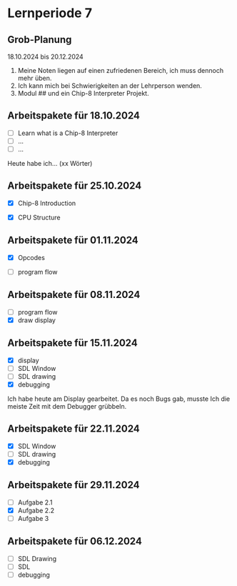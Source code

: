 # Lernperiode 7

## Grob-Planung

18.10.2024 bis 20.12.2024

1. Meine Noten liegen auf einen zufriedenen Bereich, ich muss dennoch mehr üben.
2. Ich kann mich bei Schwierigkeiten an der Lehrperson wenden.
3. Modul ## und ein Chip-8 Interpreter Projekt.

## Arbeitspakete für 18.10.2024

- [ ] Learn what is a Chip-8 Interpreter
- [ ] ...
- [ ] ...

Heute habe ich... (xx Wörter)

## Arbeitspakete für 25.10.2024

- [x] Chip-8 Introduction
- [x] CPU Structure


## Arbeitspakete für 01.11.2024

- [x] Opcodes
- [ ] program flow


## Arbeitspakete für 08.11.2024

- [ ] program flow
- [x] draw display

## Arbeitspakete für 15.11.2024

- [x] display
- [ ] SDL Window
- [ ] SDL drawing
- [x] debugging

Ich habe heute am Display gearbeitet. Da es noch Bugs gab, musste Ich die meiste Zeit mit dem Debugger grübbeln.

## Arbeitspakete für 22.11.2024

- [x] SDL Window
- [ ] SDL drawing
- [x] debugging

## Arbeitspakete für 29.11.2024

- [ ] Aufgabe 2.1
- [x] Aufgabe 2.2
- [ ] Aufgabe 3

## Arbeitspakete für 06.12.2024

- [ ] SDL Drawing
- [ ] SDL 
- [ ] debugging
